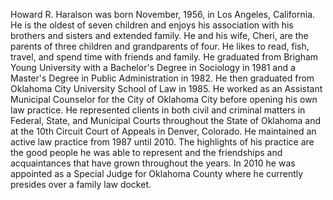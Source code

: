 ﻿---
fname: 'Howard'
lname: 'Haralson'
id: 1019
published: False
layout: judge-bio
---
Howard R. Haralson was born November, 1956, in Los Angeles, California.  He is the oldest of seven children and enjoys his association with his brothers and sisters and extended family.  He and his wife, Cheri, are the parents of three children and grandparents of four. He likes to read, fish, travel, and spend time with friends and family.  He graduated from Brigham Young University with a Bachelor's Degree in Sociology in 1981 and a Master's Degree in Public Administration in 1982.   He then graduated from Oklahoma City University School of Law in 1985.  He worked as an Assistant Municipal Counselor for the City of Oklahoma City before opening his own law practice.  He represented clients in both civil and criminal matters in Federal, State, and Municipal Courts throughout the State of Oklahoma and at the 10th Circuit Court of Appeals in Denver, Colorado.   He maintained an active law practice from 1987 until 2010.  The highlights of his practice are the good people he was able to represent and the friendships and acquaintances that have grown throughout the years.  In 2010 he was appointed as a Special Judge for Oklahoma County where he currently presides over a family law docket.
